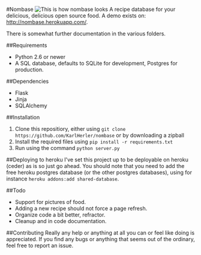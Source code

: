 #Nombase
![This is how nombase looks](http://f.cl.ly/items/2r3f1N3p37011J1S2C0n/Screen%20Shot%202012-06-24%20at%202.45.20%20PM.png)
A recipe database for your delicious, delicious open source food. A demo exists 
on: http://nombase.herokuapp.com/.

There is somewhat further documentation in the various folders.


##Requirements
-  Python 2.6 or newer
-  A SQL database, defaults to SQLite for development, Postgres for production.

##Dependencies
-  Flask
-  Jinja
-  SQLAlchemy


##Installation
1. Clone this repositiory, either using `git clone https://github.com/KarlHerler/nombase` or by downloading a zipball
2. Install the required files using `pip install -r requirements.txt`
3. Run using the command `python server.py`

##Deploying to heroku
I've set this project up to be deployable on heroku (ceder) as is so just go 
ahead. You should note that you need to add the free heroku postgres database 
(or the other postgres databases), using for instance `heroku addons:add shared-database`.

##Todo
- Support for pictures of food.
- Adding a new recipe should not force a page refresh.
- Organize code a bit better, refractor.
- Cleanup and in code documentation.


##Contributing
Really any help or anything at all you can or feel like doing is appreciated. If 
you find any bugs or anything that seems out of the ordinary, feel free to report an issue.
